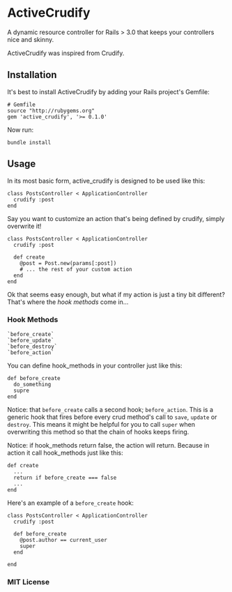 ActiveCrudify
=======

A dynamic resource controller for Rails > 3.0 that keeps your controllers nice and skinny.

ActiveCrudify was inspired from Crudify.


Installation
------------

It's best to install ActiveCrudify by adding your Rails project's Gemfile:

    # Gemfile
    source "http://rubygems.org"
    gem 'active_crudify', '>= 0.1.0'

Now run:

    bundle install


Usage
-----

In its most basic form, active_crudify is designed to be used like this:

    class PostsController < ApplicationController
      crudify :post
    end


Say you want to customize an action that's being defined by crudify, simply overwrite it!

    class PostsController < ApplicationController
      crudify :post

      def create
        @post = Post.new(params[:post])
        # ... the rest of your custom action
      end
    end


Ok that seems easy enough, but what if my action is just a tiny bit different? That's where the _hook methods_ come in...

### Hook Methods

    `before_create`
    `before_update`
    `before_destroy`
    `before_action`

You can define hook_methods in your controller just like this:

    def before_create
      do_something
      supre
    end

Notice: that `before_create` calls a second hook; `before_action`. This is a generic hook that fires before every crud method's call to `save`, `update` or `destroy`. This means it might be helpful for you to call `super` when overwriting this method so that the chain of hooks keeps firing.

Notice: if hook_methods return false, the action will return. Because in action it call hook_methods just like this:

    def create
      ...
      return if before_create === false
      ...
    end

Here's an example of a `before_create` hook:

    class PostsController < ApplicationController
      crudify :post

      def before_create
        @post.author == current_user
        super
      end

    end

### MIT License
